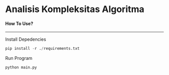# Analisis Kompleksitas Algoritma

#### How To Use?
---

Install Depedencies
```python
pip install -r ./requirements.txt
```

Run Program
```python
python main.py
```
